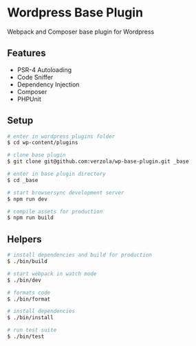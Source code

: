 # Wordpress Base Plugin

Webpack and Composer base plugin for Wordpress

## Features

- PSR-4 Autoloading
- Code Sniffer
- Dependency Injection
- Composer
- PHPUnit

## Setup

```sh
# enter in wordpress plugins folder 
$ cd wp-content/plugins

# clone base plugin
$ git clone git@github.com:verzola/wp-base-plugin.git _base

# enter in base plugin directory
$ cd _base

# start browsersync development server
$ npm run dev

# compile assets for production
$ npm run build

```

## Helpers

```sh
# install dependencies and build for production
$ ./bin/build

# start webpack in watch mode
$ ./bin/dev

# formats code
$ ./bin/format

# install dependencies
$ ./bin/install

# run test suite
$ ./bin/test
```

